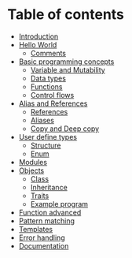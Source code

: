 # Table of contents

* [Introduction](README.md)
* [Hello World](hello-world/README.md)
  * [Comments](hello-world/commentaires.md)
* [Basic programming concepts](primitives/README.md)
  * [Variable and Mutability](primitives/variables.md)
  * [Data types](primitives/types.md)
  * [Functions](primitives/functions.md)
  * [Control flows](primitives/control.md)
* [Alias and References](advanced/README.md)
  * [References](advanced/references.md)
  * [Aliases](advanced/alias.md)
  * [Copy and Deep copy](advanced/copies.md)
* [User define types](types/README.md)
  * [Structure](types/struct.md)
  * [Enum](types/enum.md)
* [Modules](modules/README.md) 
* [Objects](objects/README.md)
  * [Class](objects/class.md)
  * [Inheritance](objects/inheritance.md)
  * [Traits](objects/traits.md)
  * [Example program](objects/example.md)
* [Function advanced](functions/README.md)
* [Pattern matching]()
* [Templates]()
* [Error handling]()
* [Documentation]()
 
